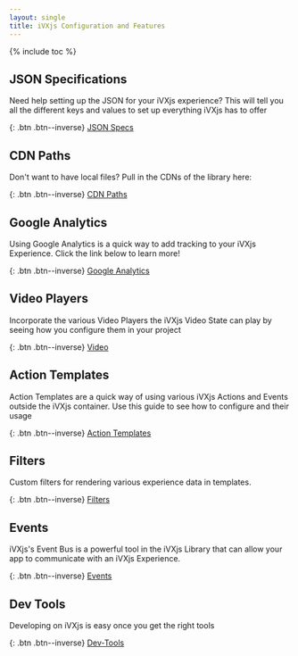 ```yaml
---
layout: single
title: iVXjs Configuration and Features
---
```


{% include toc %}

## JSON Specifications

Need help setting up the JSON for your iVXjs experience? This will 
tell you all the different keys and values to set up everything
iVXjs has to offer

{: .btn .btn--inverse}
[JSON Specs](https://influencetech.github.io/ivx-js/developer/configuration.json-specs)

## CDN Paths 

Don't want to have local files? Pull in the CDNs of the library here:

{: .btn .btn--inverse}
[CDN Paths](https://influencetech.github.io/ivx-js/developer/configuration.cdn-paths)

## Google Analytics

Using Google Analytics is a quick way to add tracking to your iVXjs Experience.
Click the link below to learn more!

{: .btn .btn--inverse}
[Google Analytics](https://influencetech.github.io/ivx-js/developer/usage.google-analytics)

## Video Players

Incorporate the various Video Players the iVXjs Video State 
can play by seeing how you configure them in your project

{: .btn .btn--inverse}
[Video](https://influencetech.github.io/ivx-js/developer/configuration.video)

## Action Templates

Action Templates are a quick way of using various iVXjs
Actions and Events outside the iVXjs container. Use this 
guide to see how to configure and their usage

{: .btn .btn--inverse}
[Action Templates](https://influencetech.github.io/ivx-js/developer/usage.action-templates)

## Filters

Custom filters for rendering various experience data in templates.

{: .btn .btn--inverse}
[Filters](https://influencetech.github.io/ivx-js/developer/usage.filters)

## Events

iVXjs's Event Bus is a powerful tool in the iVXjs Library that
can allow your app to communicate with an iVXjs Experience.

{: .btn .btn--inverse}
[Events](https://influencetech.github.io/ivx-js/developer/usage.events)

## Dev Tools 
Developing on iVXjs is easy once you get the right tools

{: .btn .btn--inverse}
[Dev-Tools](https://influencetech.github.io/ivx-js/developer/configuration.dev-tools)